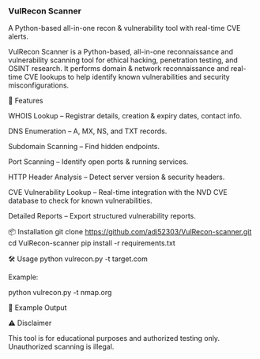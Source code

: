 ### VulRecon Scanner
A Python-based all-in-one recon & vulnerability tool with real-time CVE alerts.

VulRecon Scanner is a Python-based, all-in-one reconnaissance and vulnerability scanning tool for ethical hacking, penetration testing, and OSINT research.
It performs domain & network reconnaissance and real-time CVE lookups to help identify known vulnerabilities and security misconfigurations.

🚀 Features

WHOIS Lookup – Registrar details, creation & expiry dates, contact info.

DNS Enumeration – A, MX, NS, and TXT records.

Subdomain Scanning – Find hidden endpoints.

Port Scanning – Identify open ports & running services.

HTTP Header Analysis – Detect server version & security headers.

CVE Vulnerability Lookup – Real-time integration with the NVD CVE database to check for known vulnerabilities.

Detailed Reports – Export structured vulnerability reports.

📦 Installation
git clone https://github.com/adi52303/VulRecon-scanner.git
cd VulRecon-scanner
pip install -r requirements.txt

🛠 Usage
python vulrecon.py -t target.com


Example:

python vulrecon.py -t nmap.org

📄 Example Output

⚠️ Disclaimer

This tool is for educational purposes and authorized testing only.
Unauthorized scanning is illegal.
